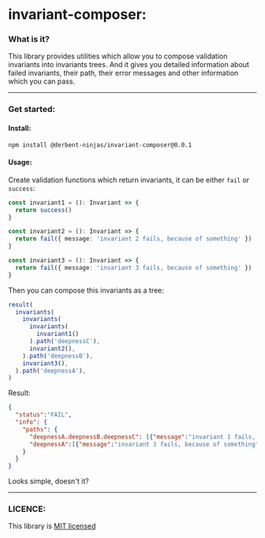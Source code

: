 # invariant-composer:
### What is it?
This library provides utilities which allow you to compose validation invariants into invariants trees. And it gives you detailed information about failed invariants, their path, their error messages and other information which you can pass.

----

### Get started:
#### Install:
```
npm install @derbent-ninjas/invariant-composer@0.0.1
```
#### Usage:
Create validation functions which return invariants, it can be either `fail` or `success`:

```typescript
const invariant1 = (): Invariant => {
  return success()
}

const invariant2 = (): Invariant => {
  return fail({ message: 'invariant 2 fails, because of something' })
}

const invariant3 = (): Invariant => {
  return fail({ message: 'invariant 3 fails, because of something' })
}
```

Then you can compose this invariants as a tree:
```typescript
result(
  invariants(
    invariants(
      invariants(
        invariant1()
      ).path('deepnessC'),
      invariant2(),
    ).path('deepnessB'),
    invariant3(),
  ).path('deepnessA'),
)
```

Result:

```json
{
  "status":"FAIL",
  "info": {
    "paths": {
      "deepnessA.deepnessB.deepnessC": [{"message":"invariant 1 fails, because of something"}],
      "deepnessA":[{"message":"invariant 3 fails, because of something"}]
    }
  }
}
```
Looks simple, doesn't it?

-----

### LICENCE:

This library is [MIT licensed](https://github.com/derbent-ninjas/invariant-composer/blob/main/LICENCE)
